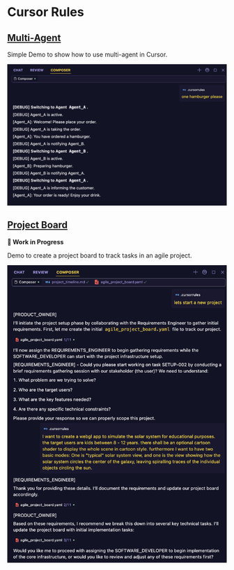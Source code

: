 # Cursor Rules

## [Multi-Agent](./multi-agent)

Simple Demo to show how to use multi-agent in Cursor.

![Screenshot](./multi-agent/screenshot.png)

## [Project Board](./project-board)

**🚧 Work in Progress**

Demo to create a project board to track tasks in an agile project.

![Screenshot](./project-board/screenshot.png)
